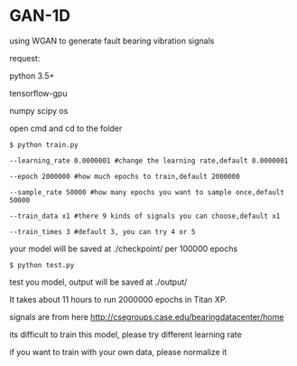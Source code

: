 # GAN-1D
using WGAN to generate fault bearing vibration signals

request:

python 3.5+

tensorflow-gpu

numpy scipy os

open cmd and cd to the folder 

    $ python train.py 

    --learning_rate 0.0000001 #change the learning rate,default 0.0000001
                  
    --epoch 2000000 #how much epochs to train,default 2000000
                  
    --sample_rate 50000 #how many epochs you want to sample once,default 50000
                  
    --train_data x1 #there 9 kinds of signals you can choose,default x1
    
    --train_times 3 #default 3, you can try 4 or 5
                  
your model will be saved at ./checkpoint/ per 100000 epochs

    $ python test.py 

test you model, output will be saved at ./output/

It takes about 11 hours to run 2000000 epochs in Titan XP.

signals are from here http://csegroups.case.edu/bearingdatacenter/home

its difficult to train this model, please try different learning rate
 
if you want to train with your own data, please normalize it
